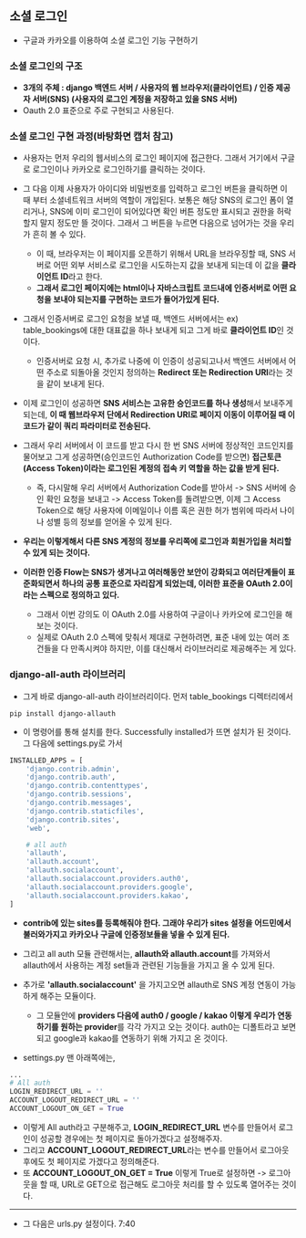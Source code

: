 ## 소셜 로그인
- 구글과 카카오를 이용하여 소셜 로그인 기능 구현하기


### 소셜 로그인의 구조
- **3개의 주체 : django 백엔드 서버 / 사용자의 웹 브라우저(클라이언트) / 인증 제공자 서버(SNS) (사용자의 로그인 계정을 저장하고 있을 SNS 서버)**
- Oauth 2.0 표준으로 주로 구현되고 사용된다.


### 소셜 로그인 구현 과정(바탕화면 캡처 참고)
- 사용자는 먼저 우리의 웹서비스의 로그인 페이지에 접근한다. 그래서 거기에서 구글로 로그인이나 카카오로 로그인하기를 클릭하는 것이다. 
- 그 다음 이제 사용자가 아이디와 비밀번호를 입력하고 로그인 버튼을 클릭하면 이 때 부터 소셜네트워크 서버의 역할이 개입된다. 보통은 해당 SNS의 로그인 폼이 열리거나, SNS에 이미 로그인이 되어있다면 확인 버튼 정도만 표시되고 권한을
  허락할지 말지 정도만 뜰 것이다. 그래서 그 버튼을 누르면 다음으로 넘어가는 것을 우리가 흔히 볼 수 있다. 
  - 이 때, 브라우저는 이 페이지를 오픈하기 위해서 URL을 브라우징할 때, SNS 서버로 어떤 외부 서비스로 로그인을 시도하는지 값을 보내게 되는데 이 값을 **클라이언트 ID**라고 한다.
  - **그래서 로그인 페이지에는 html이나 자바스크립트 코드내에 인증서버로 어떤 요청을 보내야 되는지를 구현하는 코드가 들어가있게 된다.**
- 그래서 인증서버로 로그인 요청을 보낼 때, 백엔드 서버에서는 ex) table_bookings에 대한 대표값을 하나 보내게 되고 그게 바로 **클라이언트 ID**인 것이다.
  - 인증서버로 요청 시, 추가로 나중에 이 인증이 성공되고나서 백엔드 서버에서 어떤 주소로 되돌아올 것인지 정의하는 **Redirect 또는 Redirection URI**라는 것을 같이 보내게 된다.
- 이제 로그인이 성공하면 **SNS 서비스는 고유한 승인코드를 하나 생성**해서 보내주게 되는데, **이 때 웹브라우저 단에서 Redirection URI로 페이지 이동이 이루어질 때 이 코드가 같이 쿼리 파라미터로 전송된다.**
- 그래서 우리 서버에서 이 코드를 받고 다시 한 번 SNS 서버에 정상적인 코드인지를 물어보고 그게 성공하면(승인코드인 Authorization Code를 받으면) **접근토큰(Access Token)이라는 로그인된 계정의 접속 키 역할을 하는 값을 받게 된다.**
  - 즉, 다시말해 우리 서버에서 Authorization Code를 받아서 -> SNS 서버에 승인 확인 요청을 보내고 -> Access Token를 돌려받으면, 이제 그 Access Token으로 해당 사용자에 이메일이나 이름 혹은 권한 허가 범위에 따라서 나이나 성별 등의 정보를 얻어올 수 있게 된다.
- **우리는 이렇게해서 다른 SNS 계정의 정보를 우리쪽에 로그인과 회원가입을 처리할 수 있게 되는 것이다.**

- **이러한 인증 Flow는 SNS가 생겨나고 여러해동안 보안이 강화되고 여러단계들이 표준화되면서 하나의 공통 표준으로 자리잡게 되었는데, 이러한 표준을 OAuth 2.0이라는 스펙으로 정의하고 있다.**
  - 그래서 이번 강의도 이 OAuth 2.0를 사용하여 구글이나 카카오에 로그인을 해보는 것이다.
  - 실제로 OAuth 2.0 스펙에 맞춰서 제대로 구현하려면, 표준 내에 있는 여러 조건들을 다 만족시켜야 하지만, 이를 대신해서 라이브러리로 제공해주는 게 있다. 


### django-all-auth 라이브러리
- 그게 바로 django-all-auth 라이브러리이다. 먼저 table_bookings 디렉터리에서 

```terminal
pip install django-allauth
```

- 이 명령어를 통해 설치를 한다. Successfully installed가 뜨면 설치가 된 것이다. 그 다음에 settings.py로 가서 

```python
INSTALLED_APPS = [
    'django.contrib.admin',
    'django.contrib.auth',
    'django.contrib.contenttypes',
    'django.contrib.sessions',
    'django.contrib.messages',
    'django.contrib.staticfiles',
    'django.contrib.sites',
    'web',

    # all auth
    'allauth',
    'allauth.account',
    'allauth.socialaccount',
    'allauth.socialaccount.providers.auth0',
    'allauth.socialaccount.providers.google',
    'allauth.socialaccount.providers.kakao',
]
```

- **contrib에 있는 sites를 등록해줘야 한다. 그래야 우리가 sites 설정을 어드민에서 불러와가지고 카카오나 구글에 인증정보들을 넣을 수 있게 된다.**
- 그리고 all auth 모듈 관련해서는, **allauth와 allauth.account**를 가져와서 allauth에서 사용하는 계정 set들과 관련된 기능들을 가지고 올 수 있게 된다. 
- 추가로 **'allauth.socialaccount'** 을 가지고오면 allauth로 SNS 계정 연동이 가능하게 해주는 모듈이다.
  - 그 모듈안에 **providers 다음에 auth0 / google / kakao 이렇게 우리가 연동하기를 원하는 provider**를 각각 가지고 오는 것이다. auth0는 디폴트라고 보면 되고 google과 kakao를 연동하기 위해 가지고 온 것이다.

- settings.py 맨 아래쪽에는, 

```python
...
# All auth
LOGIN_REDIRECT_URL = ''
ACCOUNT_LOGOUT_REDIRECT_URL = ''
ACCOUNT_LOGOUT_ON_GET = True
```

- 이렇게 All auth라고 구분해주고, **LOGIN_REDIRECT_URL** 변수를 만들어서 로그인이 성공할 경우에는 첫 페이지로 돌아가겠다고 설정해주자.
- 그리고 **ACCOUNT_LOGOUT_REDIRECT_URL**라는 변수를 만들어서 로그아웃 후에도 첫 페이지로 가겠다고 정의해준다.
- 또 **ACCOUNT_LOGOUT_ON_GET = True** 이렇게 True로 설정하면 -> 로그아웃을 할 때, URL로 GET으로 접근해도 로그아웃 처리를 할 수 있도록 열어주는 것이다. 

* * *
- 그 다음은 urls.py 설정이다. 7:40





